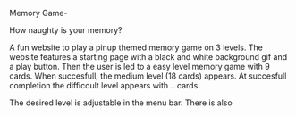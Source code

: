 Memory Game-

How naughty is your memory?

A fun website to play a pinup themed memory game on 3 levels. The website features a starting page with a black and white background gif and a play button. 
Then the user is led to a easy level memory game with 9 cards. When succesfull, the medium level (18 cards) appears. At succesfull completion the difficoult 
level appears with .. cards. 

The desired level is adjustable in the menu bar. There is also 

